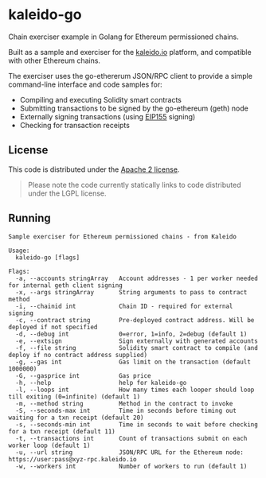 # kaleido-go

Chain exerciser example in Golang for Ethereum permissioned chains.

Built as a sample and exerciser for the [kaleido.io](https://kaleido.io) platform,
and compatible with other Ethereum chains.

The exerciser uses the go-ethererum JSON/RPC client to provide a simple command-line
interface and code samples for:
- Compiling and executing Solidity smart contracts
- Submitting transactions to be signed by the go-ethereum (geth) node
- Externally signing transactions (using [EIP155](https://github.com/ethereum/EIPs/blob/master/EIPS/eip-155.md) signing)
- Checking for transaction receipts

## License

This code is distributed under the [Apache 2 license](LICENSE).

> Please note the code currently statically links to code distributed under the
> LGPL license.

## Running

```
Sample exerciser for Ethereum permissioned chains - from Kaleido

Usage:
  kaleido-go [flags]

Flags:
  -a, --accounts stringArray   Account addresses - 1 per worker needed for internal geth client signing
  -x, --args stringArray       String arguments to pass to contract method
  -i, --chainid int            Chain ID - required for external signing
  -c, --contract string        Pre-deployed contract address. Will be deployed if not specified
  -d, --debug int              0=error, 1=info, 2=debug (default 1)
  -e, --extsign                Sign externally with generated accounts
  -f, --file string            Solidity smart contract to compile (and deploy if no contract address supplied)
  -g, --gas int                Gas limit on the transaction (default 1000000)
  -G, --gasprice int           Gas price
  -h, --help                   help for kaleido-go
  -l, --loops int              How many times each looper should loop till exiting (0=infinite) (default 1)
  -m, --method string          Method in the contract to invoke
  -S, --seconds-max int        Time in seconds before timing out waiting for a txn receipt (default 20)
  -s, --seconds-min int        Time in seconds to wait before checking for a txn receipt (default 11)
  -t, --transactions int       Count of transactions submit on each worker loop (default 1)
  -u, --url string             JSON/RPC URL for the Ethereum node: https://user:pass@xyz-rpc.kaleido.io
  -w, --workers int            Number of workers to run (default 1)
```

